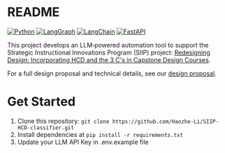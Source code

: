 # README

[![Python](https://img.shields.io/badge/Python-3.8%2B-blue?logo=python&logoColor=white)](https://www.python.org/) [![LangGraph](https://img.shields.io/badge/LangGraph-supported-7b61ff)](https://www.langgraph.dev/) [![LangChain](https://img.shields.io/badge/LangChain-supported-lightgrey?logo=langchain&logoColor=white)](https://github.com/langchain-ai/langchain) [![FastAPI](https://img.shields.io/badge/FastAPI-supported-00caff?logo=fastapi&logoColor=white)](https://fastapi.tiangolo.com/)

This project develops an LLM‑powered automation tool to support the Strategic Instructional Innovations Program (SIIP) project: [Redesigning Design: Incorporating HCD and the 3 C's in Capstone Design Courses](https://ae3.grainger.illinois.edu/programs/siip-grants/64451).

For a full design proposal and technical details, see our [design proposal](./docs/DESIGN.md).

# Get Started

1. Clone this repository: `git clone https://github.com/Haozhe-Li/SIIP-HCD-classifier.git`
2. Install dependencies at `pip install -r requirements.txt`
3. Update your LLM API Key in .env.example file
